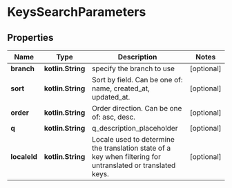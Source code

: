 
# KeysSearchParameters

## Properties
Name | Type | Description | Notes
------------ | ------------- | ------------- | -------------
**branch** | **kotlin.String** | specify the branch to use |  [optional]
**sort** | **kotlin.String** | Sort by field. Can be one of: name, created_at, updated_at. |  [optional]
**order** | **kotlin.String** | Order direction. Can be one of: asc, desc. |  [optional]
**q** | **kotlin.String** | q_description_placeholder |  [optional]
**localeId** | **kotlin.String** | Locale used to determine the translation state of a key when filtering for untranslated or translated keys. |  [optional]



